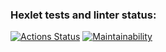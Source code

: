 ### Hexlet tests and linter status:
[![Actions Status](https://github.com/Garlend1/frontend-project-11/actions/workflows/hexlet-check.yml/badge.svg)](https://github.com/Garlend1/frontend-project-11/actions)
[![Maintainability](https://api.codeclimate.com/v1/badges/223a14d525947555ac45/maintainability)](https://codeclimate.com/github/Garlend1/frontend-project-11/maintainability)